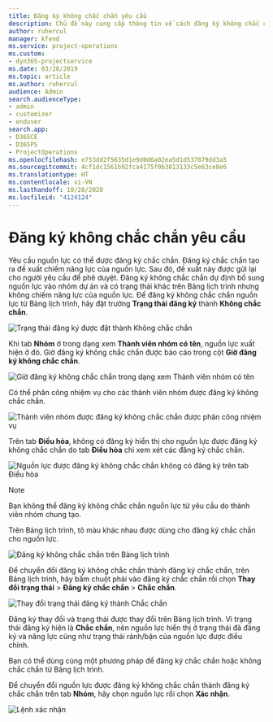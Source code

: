 ```yaml
---
title: Đăng ký không chắc chắn yêu cầu
description: Chủ đề này cung cấp thông tin về cách đăng ký không chắc chắn yêu cầu.
author: ruhercul
manager: kfend
ms.service: project-operations
ms.custom:
- dyn365-projectservice
ms.date: 03/28/2019
ms.topic: article
ms.author: ruhercul
audience: Admin
search.audienceType:
- admin
- customizer
- enduser
search.app:
- D365CE
- D365PS
- ProjectOperations
ms.openlocfilehash: e753dd2f5635d1e9d0d6a02ea5d1d537879dd3a5
ms.sourcegitcommit: 4cf1dc1561b92fca4175f0b3813133c5e63ce8e6
ms.translationtype: HT
ms.contentlocale: vi-VN
ms.lasthandoff: 10/28/2020
ms.locfileid: "4124124"
---
```

# <a name="soft-book-requirements"></a>Đăng ký không chắc chắn yêu cầu

Yêu cầu nguồn lực có thể được đăng ký chắc chắn. Đăng ký chắc chắn tạo ra đề xuất chiếm năng lực của nguồn lực. Sau đó, đề xuất này được gửi lại cho người yêu cầu để phê duyệt. Đăng ký không chắc chắn dự định bổ sung nguồn lực vào nhóm dự án và có trạng thái khác trên Bảng lịch trình nhưng không chiếm năng lực của nguồn lực. Để đăng ký không chắc chắn nguồn lực từ Bảng lịch trình, hãy đặt trường **Trạng thái đăng ký** thành **Không chắc chắn**.

![Trạng thái đăng ký được đặt thành Không chắc chắn](media/Resource-Management-image77.png)

Khi tab **Nhóm** ở trong dạng xem **Thành viên nhóm có tên**, nguồn lực xuất hiện ở đó. Giờ đăng ký không chắc chắn được báo cáo trong cột **Giờ đăng ký không chắc chắn**.

![Giờ đăng ký không chắc chắn trong dạng xem Thành viên nhóm có tên](media/Resource-Management-image78.png)

Có thể phân công nhiệm vụ cho các thành viên nhóm được đăng ký không chắc chắn.

![Thành viên nhóm được đăng ký không chắc chắn được phân công nhiệm vụ](media/Resource-Management-image79.png)

Trên tab **Điều hòa**, không có đăng ký hiển thị cho nguồn lực được đăng ký không chắc chắn do tab **Điều hòa** chỉ xem xét các đăng ký chắc chắn.

![Nguồn lực được đăng ký không chắc chắn không có đăng ký trên tab Điều hòa](media/Resource-Management-image80.png)

> [!NOTE]
> Bạn không thể đăng ký không chắc chắn nguồn lực từ yêu cầu do thành viên nhóm chung tạo.

Trên Bảng lịch trình, tô màu khác nhau được dùng cho đăng ký chắc chắn cho nguồn lực.

![Đăng ký không chắc chắn trên Bảng lịch trình](media/Resource-Management-image81.png)

Để chuyển đổi đăng ký không chắc chắn thành đăng ký chắc chắn, trên Bảng lịch trình, hãy bấm chuột phải vào đăng ký chắc chắn rồi chọn **Thay đổi trạng thái** \> **Đăng ký chắc chắn** \> **Chắc chắn**.

![Thay đổi trạng thái đăng ký thành Chắc chắn](media/Resource-Management-image82.png)

Đăng ký thay đổi và trạng thái được thay đổi trên Bảng lịch trình. Vì trạng thái đăng ký hiện là **Chắc chắn**, nên nguồn lực hiển thị ở trạng thái đã đăng ký và năng lực cũng như trạng thái rảnh/bận của nguồn lực được điều chỉnh.

Bạn có thể dùng cùng một phương pháp để đăng ký chắc chắn hoặc không chắc chắn từ Bảng lịch trình.

Để chuyển đổi nguồn lực được đăng ký không chắc chắn thành đăng ký chắc chắn trên tab **Nhóm**, hãy chọn nguồn lực rồi chọn **Xác nhận**.

![Lệnh xác nhận](media/Resource-Management-image83.png)
